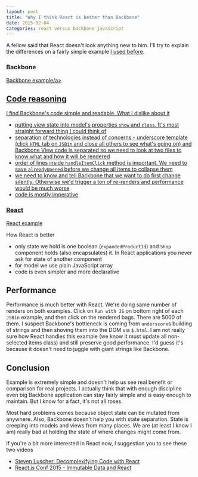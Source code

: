```yaml
---
layout: post
title: "Why I think React is better than Backbone"
date: 2015-02-04
categories: react versus backbone javascript
---
```


A fellow said that React doesn't look anything new to him. I'll try to explain
the differences on a fairly simple example
[I used before](http://blog.zigomir.com/react.js/jquery/2015/01/11/jquery-versus-react-thinking.html).

### Backbone

<a class="jsbin-embed" href="http://jsbin.com/qaxasa/2/embed?js,console,output">Backbone example/a>
<script src="http://static.jsbin.com/js/embed.js"></script>

## Code reasoning

I find Backbone's code simple and readable. What I dislike about it

- putting view state into model's properties `show` and `class`. It's most straight
forward thing I could think of
- separation of technologies instead of concerns - underscore template
(click `HTML` tab on `JSBin` and close all others to see what's going on)
and Backbone View code is separated so we need to look at two files to know
what and how it will be rendered
- order of lines inside `handleItemClick` method is important. We need to save
`alreadyOpened` before we change all items to collapse them
- we need to know and tell Backbone that we want to do first change silently.
Otherwise we'd trigger a ton of re-renders and performance would be much worse
- code is mostly imperative

### React

<a class="jsbin-embed" href="http://jsbin.com/hotod/13/embed?js,console,output">React example</a>
<script src="http://static.jsbin.com/js/embed.js"></script>

How React is better

- only state we hold is one boolean (`expandedProductId`) and `Shop`
component holds (also encapsulates) it. In React applications you never ask for
state of another component
- for model we use plain JavaScript array
- code is even simpler and more declarative

## Performance

Performance is much better with React. We're doing same number
of renders on both examples. Click on `Run with JS` on bottom right of each
`JSBin` example, and then click on the rendered bags. There are 5000 of them.
I suspect Backbone's bottleneck is coming from `underscore`s
building of strings and then shoving them into the DOM via `$.html`.
I am not really sure how React handles this example (we know it must update all non-selected
items class) and still preserve good performance. I'd guess it's because it
doesn't need to juggle with giant strings like Backbone.

## Conclusion

Example is extremely simple and doesn't help us see real benefit or comparison
for real projects. I actually think that with enough discipline even big Backbone
application can stay fairly simple and is easy enough to maintain. But I know
for a fact, it's not all roses.

Most hard problems comes because object state can be mutated from anywhere.
Also, Backbone doesn't help you with state separation. State is creeping into
models and views from many places. We are (at least I know I am) really bad
at holding the state of where changes might come from.

If you're a bit more interested in React now, I suggestion you to see these two
videos

- [Steven Luscher: Decomplexifying Code with React](https://www.youtube.com/watch?v=rI0GQc__0SM)
- [React.js Conf 2015 - Immutable Data and React](https://www.youtube.com/watch?v=I7IdS-PbEgI)
